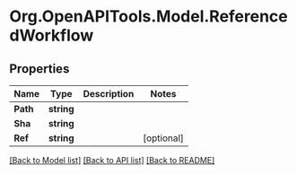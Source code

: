 # Org.OpenAPITools.Model.ReferencedWorkflow

## Properties

Name | Type | Description | Notes
------------ | ------------- | ------------- | -------------
**Path** | **string** |  | 
**Sha** | **string** |  | 
**Ref** | **string** |  | [optional] 

[[Back to Model list]](../README.md#documentation-for-models) [[Back to API list]](../README.md#documentation-for-api-endpoints) [[Back to README]](../README.md)

